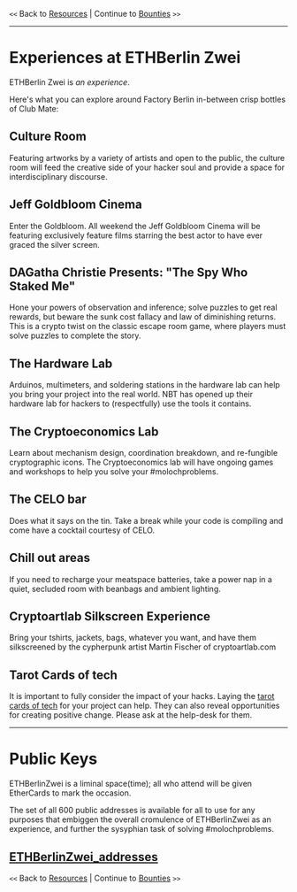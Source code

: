 `<<` Back to [Resources](./resources.md) | Continue to [Bounties](./bounties.md) `>>`

---

# Experiences at ETHBerlin Zwei

ETHBerlin Zwei is _an experience_.

Here's what you can explore around Factory Berlin in-between crisp bottles of Club Mate:

## Culture Room
Featuring artworks by a variety of artists and open to the public, the culture room will feed the creative side of your hacker soul and provide a space for interdisciplinary discourse.

## Jeff Goldbloom Cinema
Enter the Goldbloom. All weekend the Jeff Goldbloom Cinema will be featuring exclusively feature films starring the best actor to have ever graced the silver screen.

## DAGatha Christie Presents: "The Spy Who Staked Me"
Hone your powers of observation and inference; solve puzzles to get real rewards, but beware the sunk cost fallacy and law of diminishing returns. This is a crypto twist on the classic escape room game, where players must solve puzzles to complete the story.  

## The Hardware Lab
Arduinos, multimeters, and soldering stations in the hardware lab can help you bring your project into the real world. NBT has opened up their hardware lab for hackers to (respectfully) use the tools it contains.

## The Cryptoeconomics Lab
Learn about mechanism design, coordination breakdown, and re-fungible cryptographic icons. The Cryptoeconomics lab will have ongoing games and workshops to help you solve your #molochproblems.

## The CELO bar
Does what it says on the tin. Take a break while your code is compiling and come have a cocktail courtesy of CELO.

## Chill out areas
If you need to recharge your meatspace batteries, take a power nap in a quiet, secluded room with beanbags and ambient lighting.  

## Cryptoartlab Silkscreen Experience
Bring your tshirts, jackets, bags, whatever you want, and have them silkscreened by the cypherpunk artist Martin Fischer of cryptoartlab.com

## Tarot Cards of tech
It is important to fully consider the impact of your hacks. Laying the [tarot cards of tech](http://tarotcardsoftech.artefactgroup.com) for your project can help. They can also reveal opportunities for creating positive change. Please ask at the help-desk for them. 

---

# Public Keys
ETHBerlinZwei is a liminal space(time); all who attend will be given EtherCards to mark the occasion.

The set of all 600 public addresses is available for all to use for any purposes that embiggen the overall cromulence of ETHBerlinZwei as an experience, and further the sysyphian task of solving #molochproblems.

[ETHBerlinZwei_addresses](./resources/ethberlin_2019_addresses.txt)
---

`<<` Back to [Resources](./resources.md) | Continue to [Bounties](./bounties.md) `>>`

